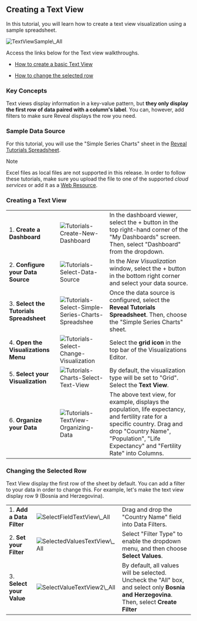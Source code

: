 ## Creating a Text View

In this tutorial, you will learn how to create a text view visualization
using a sample spreadsheet.

<img src="images/TextViewSample_All.png" alt="TextViewSample\_All" class="responsive-img"/>

Access the links below for the Text view walkthroughs.

  - [How to create a basic Text View](#creating-text-view)

  - [How to change the selected row](#changing-selected-row)

### Key Concepts

Text views display information in a key-value pattern, but **they only
display the first row of data paired with a column's label**. You can,
however, add filters to make sure Reveal displays the row you need.

### Sample Data Source

For this tutorial, you will use the "Simple Series Charts" sheet in the
[Reveal Tutorials Spreadsheet](https://download.infragistics.com/reportplus/help/samples/Reveal_Visualization_Tutorials.xlsx).

>[!NOTE]
>Excel files as local files are not supported in this release. In order to follow these tutorials, make sure you upload the file to one of the supported _cloud services_ or add it as a [Web Resource](datasources/supported-data-sources/web-resource.md).

<a name='creating-text-view'></a>
### Creating a Text View

|                                          |                                                                                                                   |                                                                                                                                                                                                                         |
| ---------------------------------------- | ----------------------------------------------------------------------------------------------------------------- | ----------------------------------------------------------------------------------------------------------------------------------------------------------------------------------------------------------------------- |
| 1\. **Create a Dashboard**               | <img src="images/Tutorials-Create-New-Dashboard.png" alt="Tutorials-Create-New-Dashboard" class="responsive-img"/>                                      | In the dashboard viewer, select the + button in the top right-hand corner of the "My Dashboards" screen. Then, select "Dashboard" from the dropdown.                                                                    |
| 2\. **Configure your Data Source**       | <img src="images/Tutorials-Select-Data-Source.png" alt="Tutorials-Select-Data-Source" class="responsive-img"/>                                          | In the *New Visualization* window, select the + button in the bottom right corner and select your data source.                                                                                                          |
| 3\. **Select the Tutorials Spreadsheet** | <img src="images/Tutorials-Select-Simple-Series-Charts-Spreadsheet.png" alt="Tutorials-Select-Simple-Series-Charts-Spreadshee" class="responsive-img"/> | Once the data source is configured, select the **Reveal Tutorials Spreadsheet**. Then, choose the "Simple Series Charts" sheet.                                                                                         |
| 4\. **Open the Visualizations Menu**     | <img src="images/Tutorials-Select-Change-Visualization.png" alt="Tutorials-Select-Change-Visualization" class="responsive-img"/>                        | Select the **grid icon** in the top bar of the Visualizations Editor.                                                                                                                                                   |
| 5\. **Select your Visualization**        | <img src="images/Tutorials-Charts-Select-Text-View.png" alt="Tutorials-Charts-Select-Text-View" class="responsive-img"/>                                | By default, the visualization type will be set to "Grid". Select the **Text View**.                                                                                                                                     |
| 6\. **Organize your Data**               | <img src="images/Tutorials-TextView-Organizing-Data.png" alt="Tutorials-TextView-Organizing-Data" class="responsive-img"/>                              | The above text view, for example, displays the population, life expectancy, and fertility rate for a specific country. Drag and drop "Country Name", "Population", "Life Expectancy" and "Fertility Rate" into Columns. |

<a name='changing-selected-row'></a>
### Changing the Selected Row

Text View display the first row of the sheet by default. You can add a
filter to your data in order to change this. For example, let's make the
text view display row 9 (Bosnia and Herzegovina).

|                           |                                                                       |                                                                                                                                            |
| ------------------------- | --------------------------------------------------------------------- | ------------------------------------------------------------------------------------------------------------------------------------------ |
| 1\. **Add a Data Filter** | <img src="images/SelectFieldTextView_All.png" alt="SelectFieldTextView\_All" class="responsive-img"/>       | Drag and drop the "Country Name" field into Data Filters.                                                                                  |
| 2\. **Set your Filter**   | <img src="images/SelectedValuesTextView_All.png" alt="SelectedValuesTextView\_All" class="responsive-img"/> | Select "Filter Type" to enable the dropdown menu, and then choose **Select Values**.                                                       |
| 3\. **Select your Value** | <img src="images/SelectValueTextView2_All.png" alt="SelectValueTextView2\_All" class="responsive-img"/>     | By default, all values will be selected. Uncheck the "All" box, and select only **Bosnia and Herzegovina**. Then, select **Create Filter** |
